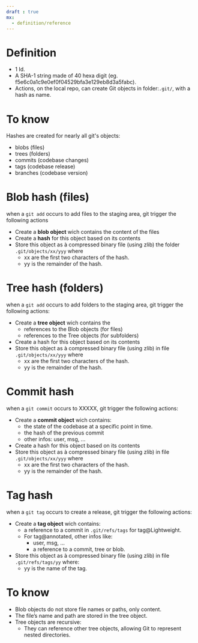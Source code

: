 ```yaml
---
draft : true
mx:  
  - definition/reference
---
```


# Definition
- 1 Id. 
- A SHA-1 string made of 40 hexa digit (eg. f5e6c0a1c9e0ef0f04529bfa3e129eb8d3a5fabc).
- Actions, on the local repo, can create Git objects in folder:`.git/`, with a hash as name.

# To know
Hashes are created for nearly all git's objects:
  - blobs (files)
  - trees (folders)
  - commits  (codebase changes)
  - tags     (codebase release)
  - branches (codebase version)


# Blob hash (files)
when a `git add` occurs to add files to the staging area, git trigger the following actions
- Create a **blob object** wich contains the content of the files
- Create a **hash** for this object based on its contents
- Store this object as à compressed binary file (using zlib) the folder `.git/objects/xx/yyy` where
  - xx are the first two characters of the hash.
  - yy is the remainder of the hash.

# Tree hash (folders)
when a `git add` occurs to add folders to the staging area, git trigger the following actions: 
- Create a **tree object** wich contains the 
  - references to the Blob objects (for files)
  - references to the Tree objects (for subfolders)
- Create a hash for this object based on its contents
- Store this object as à compressed binary file (using zlib) in file `.git/objects/xx/yyy` where
  - xx are the first two characters of the hash.
  - yy is the remainder of the hash.

# Commit hash
when a `git commit` occurs to XXXXX, git trigger the following actions: 
- Create a **commit object** wich contains:
  - the state of the codebase at a specific point in time.
  - the hash of the previous commit
  - other infos: user, msg, ...
- Create a hash for this object based on its contents  
- Store this object as à compressed binary file (using zlib) in file `.git/objects/xx/yyy` where
  - xx are the first two characters of the hash.
  - yy is the remainder of the hash.

# Tag hash
when a `git tag` occurs to create a release, git trigger the following actions: 
- Create a **tag object** wich contains:
  - a reference to a commit in `.git/refs/tags` for tag@Lightweight.
  - For tag@annotated, other infos like:
    - user, msg, ...
    - a reference to a commit, tree or blob.
- Store this object as à compressed binary file (using zlib) in file `.git/refs/tags/yy` where:
  - yy is the name of the tag.



# To know
- Blob objects do not store file names or paths, only content. 
- The file’s name and path are stored in the tree object.
- Tree objects are recursive: 
  - They can reference other tree objects, allowing Git to represent nested directories.
